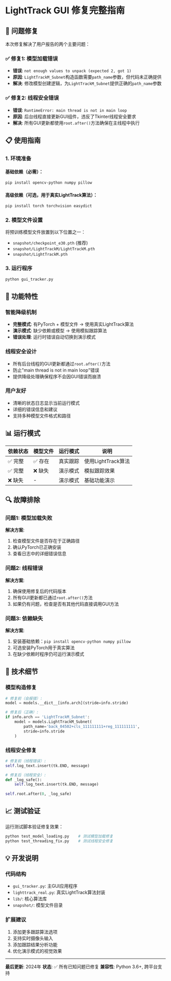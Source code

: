 # LightTrack GUI 修复完整指南

## 🔧 问题修复

本次修复解决了用户报告的两个主要问题：

### ✅ 修复1: 模型加载错误
- **错误**: `not enough values to unpack (expected 2, got 1)`
- **原因**: `LightTrackM_Subnet`构造函数需要`path_name`参数，但代码未正确提供
- **解决**: 修改模型创建逻辑，为`LightTrackM_Subnet`提供正确的`path_name`参数

### ✅ 修复2: 线程安全错误  
- **错误**: `RuntimeError: main thread is not in main loop`
- **原因**: 后台线程直接更新GUI组件，违反了Tkinter线程安全要求
- **解决**: 所有GUI更新都使用`root.after()`方法确保在主线程中执行

## 📋 使用指南

### 1. 环境准备

#### 基础依赖（必需）：
```bash
pip install opencv-python numpy pillow
```

#### 高级依赖（可选，用于真实LightTrack算法）：
```bash
pip install torch torchvision easydict
```

### 2. 模型文件设置

将预训练模型文件放置到以下位置之一：
- `snapshot/checkpoint_e30.pth` (推荐)
- `snapshot/LightTrackM/LightTrackM.pth`
- `snapshot/LightTrackM.pth`

### 3. 运行程序

```bash
python gui_tracker.py
```

## 🚀 功能特性

### 智能降级机制
- **完整模式**: 有PyTorch + 模型文件 → 使用真实LightTrack算法
- **演示模式**: 缺少依赖或模型 → 使用模拟跟踪算法
- **错误处理**: 运行时错误自动切换到演示模式

### 线程安全设计
- 所有后台线程的GUI更新都通过`root.after()`方法
- 防止"main thread is not in main loop"错误
- 提供降级处理确保程序不会因GUI错误而崩溃

### 用户友好
- 清晰的状态日志显示当前运行模式
- 详细的错误信息和建议
- 支持多种模型文件格式和路径

## 📊 运行模式

| 依赖状态 | 模型文件 | 运行模式 | 说明 |
|---------|---------|---------|------|
| ✅ 完整 | ✅ 存在 | 真实跟踪 | 使用LightTrack算法 |
| ✅ 完整 | ❌ 缺失 | 演示模式 | 模拟跟踪效果 |
| ❌ 缺失 | - | 演示模式 | 基础功能演示 |

## 🔍 故障排除

### 问题1: 模型加载失败
**解决方案**: 
1. 检查模型文件是否存在于正确路径
2. 确认PyTorch已正确安装
3. 查看日志中的详细错误信息

### 问题2: 线程错误
**解决方案**: 
1. 确保使用修复后的代码版本
2. 所有GUI更新都已通过`root.after()`方法
3. 如果仍有问题，检查是否有其他代码直接调用GUI方法

### 问题3: 依赖缺失
**解决方案**: 
1. 安装基础依赖：`pip install opencv-python numpy pillow`
2. 可选安装PyTorch用于真实算法
3. 在缺少依赖时程序仍可运行演示模式

## 🎯 技术细节

### 模型构造修复
```python
# 修复前（会报错）:
model = models.__dict__[info.arch](stride=info.stride)

# 修复后（正确）:
if info.arch == 'LightTrackM_Subnet':
    model = models.LightTrackM_Subnet(
        path_name='back_04502+cls_111111111+reg_111111111', 
        stride=info.stride
    )
```

### 线程安全修复
```python
# 修复前（线程错误）:
self.log_text.insert(tk.END, message)

# 修复后（线程安全）:
def _log_safe():
    self.log_text.insert(tk.END, message)
    
self.root.after(0, _log_safe)
```

## 📈 测试验证

运行测试脚本验证修复效果：
```bash
python test_model_loading.py    # 测试模型加载修复
python test_threading_fix.py    # 测试线程安全修复
```

## 💡 开发说明

### 代码结构
- `gui_tracker.py`: 主GUI应用程序
- `lighttrack_real.py`: 真实LightTrack算法封装
- `lib/`: 核心算法库
- `snapshot/`: 模型文件目录

### 扩展建议
1. 添加更多跟踪算法选项
2. 支持实时摄像头输入
3. 添加跟踪结果分析功能
4. 优化演示模式的视觉效果

---

**最后更新**: 2024年
**状态**: ✅ 所有已知问题已修复
**兼容性**: Python 3.6+, 跨平台支持
